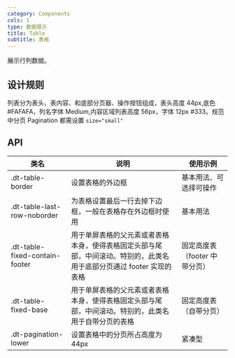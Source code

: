 ```yaml
---
category: Components
cols: 1
type: 数据展示
title: Table
subtitle: 表格
---
```


展示行列数据。

## 设计规则

列表分为表头、表内容、和底部分页器、操作按钮组成，表头高度 44px,底色#FAFAFA，列名字体 Medium,内容区域列表高度 56px，字体 12px #333。规范中分页 Pagination 都需设置 `size="small"`

## API

|类名  |说明  |使用示例  |
|---------|---------|---------|
|.dt-table-border  | 设置表格的外边框  | 基本用法、可选择可操作 |
|.dt-table-last-row-noborder  | 为表格设置最后一行去掉下边框，一般在表格存在外边框时使用  | 基本用法 |
|.dt-table-fixed-contain-footer  | 用于单屏表格的父元素或者表格本身，使得表格固定头部与尾部，中间滚动。特别的，此类名用于底部分页通过 footer 实现的表格   | 固定高度表（footer 中带分页）   |
|.dt-table-fixed-base  | 用于单屏表格的父元素或者表格本身，使得表格固定头部与尾部，中间滚动。特别的，此类名用于自带分页的表格  | 固定高度表（自带分页）   |
|.dt-pagination-lower  | 设置表格中的分页所占高度为 44px  | 紧凑型 |
